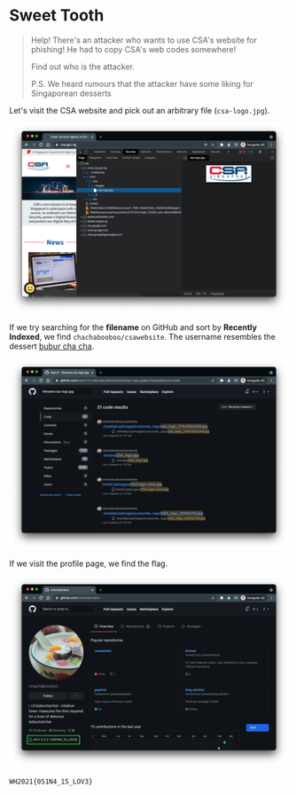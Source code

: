 # Sweet Tooth

> Help! There's an attacker who wants to use CSA's website for phishing! He had to copy CSA's web codes somewhere!
>
> Find out who is the attacker.
>
> P.S. We heard rumours that the attacker have some liking for Singaporean desserts

Let's visit the CSA website and pick out an arbitrary file (`csa-logo.jpg`).

![CSA website sources](/images/sweet-tooth-1.png)

If we try searching for the **filename** on GitHub and sort by **Recently Indexed**, we find `chachabooboo/csawebsite`. The username resembles the dessert [bubur cha cha](https://en.wikipedia.org/wiki/Bubur_cha_cha).

![GitHub search](/images/sweet-tooth-2.png)

If we visit the profile page, we find the flag.

![GitHub search](/images/sweet-tooth-3.png)

`WH2021{051N4_15_LOV3}`
